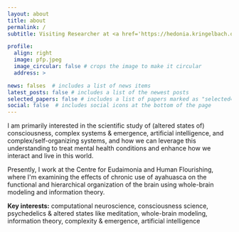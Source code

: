 ```yaml
---
layout: about
title: about
permalink: /
subtitle: Visiting Researcher at <a href='https://hedonia.kringelbach.org'>Centre for Eudaimonia & Human Flourishing</a>

profile:
  align: right
  image: pfp.jpeg
  image_circular: false # crops the image to make it circular
  address: >

news: falses  # includes a list of news items
latest_posts: false # includes a list of the newest posts
selected_papers: false # includes a list of papers marked as "selected={true}"
social: false  # includes social icons at the bottom of the page
---
```


I am primarily interested in the scientific study of (altered states of) consciousness, complex systems & emergence, artificial intelligence, and complex/self-organizing systems, and how we can leverage this understanding to treat mental health conditions and enhance how we interact and live in this world.

Presently, I work at the Centre for Eudaimonia and Human Flourishing, where I'm examining the effects of chronic use of ayahuasca on the functional and hierarchical organization of the brain using whole-brain modeling and information theory.

**Key interests:** computational neuroscience, consciousness science, psychedelics & altered states like meditation, whole-brain modeling, information theory, complexity & emergence, artificial intelligence